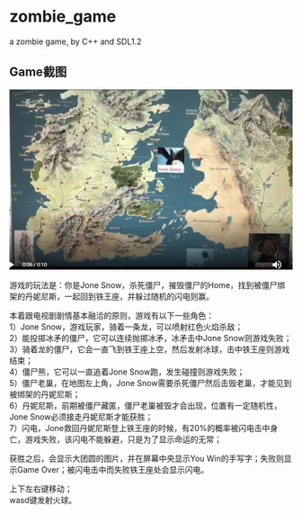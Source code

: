 # zombie_game
a zombie game, by C++ and SDL1.2

## Game截图
![](https://github.com/stephenkung/zombie_game/blob/master/Game.PNG)

游戏的玩法是：你是Jone Snow，杀死僵尸，摧毁僵尸的Home，找到被僵尸绑架的丹妮尼斯，一起回到铁王座，并躲过随机的闪电则赢。     

本着跟电视剧剧情基本融洽的原则，游戏有以下一些角色：     
1）Jone Snow，游戏玩家，骑着一条龙，可以喷射红色火焰杀敌；    
2）能投掷冰矛的僵尸，它可以连续抛掷冰矛，冰矛击中Jone Snow则游戏失败；    
3）骑着龙的僵尸，它会一直飞到铁王座上空，然后发射冰球，击中铁王座则游戏结束；    
4）僵尸熊，它可以一直追着Jone Snow跑，发生碰撞则游戏失败；    
5）僵尸老巢，在地图左上角，Jone Snow需要杀死僵尸然后击毁老巢，才能见到被绑架的丹妮尼斯；    
6）丹妮尼斯，前期被僵尸藏匿，僵尸老巢被毁才会出现，位置有一定随机性，Jone Snow必须接走丹妮尼斯才能获胜；    
7）闪电，Jone救回丹妮尼斯登上铁王座的时候，有20%的概率被闪电击中身亡，游戏失败，该闪电不能躲避，只是为了显示命运的无常；    

获胜之后，会显示大团圆的图片，并在屏幕中央显示You Win的手写字；失败则显示Game Over；被闪电击中而失败铁王座处会显示闪电。    

上下左右键移动；    
wasd键发射火球。    
